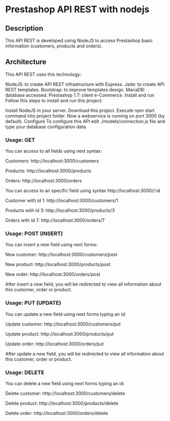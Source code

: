 # Prestashop API REST with nodejs

## Description
This API REST is developed using NodeJS to access Prestashop basic information (customers, products and orders).

## Architecture
This API REST uses this technology:

NodeJS: to create API REST infrastructure with Express.
Jade: to create API REST templates.
Bootstrap: to improve templates design.
MariaDB: database accessed.
Prestashop 1.7: client e-Commerce.
Install and run
Follow this steps to install and run this project:

Install NodeJS in your server.
Download this project.
Execute npm start command into project folder.
Now a webservice is running on port 3000 (by default).
Configure
To configure this API edit ./models/connection.js file and type your database configuration data.

### Usage: GET
You can access to all fields using next syntax:

Customers: http://localhost:3000/customers

Products: http://localhost:3000/products

Orders: http://localhost:3000/orders

You can access to an specific field using syntax http://localhost:3000/<something>/:id

Customer with id 1: http://localhost:3000/customers/1

Products with id 3: http://localhost:3000/products/3

Orders with id 7: http://localhost:3000/orders/7

### Usage: POST (INSERT)
You can insert a new field using next forms:

New customer: http://localhost:3000/customers/post

New product: http://localhost:3000/products/post

New order: http://localhost:3000/orders/post

After insert a new field, you will be redirected to view all information about this customer, order or product.

### Usage: PUT (UPDATE)
You can update a new field using next forms typing an id:

Update customer: http://localhost:3000/customers/put

Update product: http://localhost:3000/products/put

Update order: http://localhost:3000/orders/put

After update a new field, you will be redirected to view all information about this customer, order or product.

### Usage: DELETE
You can delete a new field using next forms typing an id:

Delete customer: http://localhost:3000/customers/delete

Delete product: http://localhost:3000/products/delete

Delete order: http://localhost:3000/orders/delete
